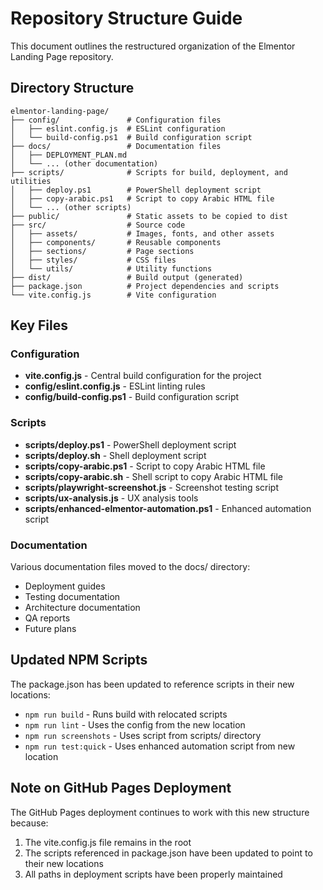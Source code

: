 # Repository Structure Guide

This document outlines the restructured organization of the Elmentor Landing Page repository.

## Directory Structure

```
elmentor-landing-page/
├── config/               # Configuration files
│   ├── eslint.config.js  # ESLint configuration
│   └── build-config.ps1  # Build configuration script
├── docs/                 # Documentation files
│   ├── DEPLOYMENT_PLAN.md
│   └── ... (other documentation)
├── scripts/              # Scripts for build, deployment, and utilities
│   ├── deploy.ps1        # PowerShell deployment script
│   ├── copy-arabic.ps1   # Script to copy Arabic HTML file
│   └── ... (other scripts)
├── public/               # Static assets to be copied to dist
├── src/                  # Source code
│   ├── assets/           # Images, fonts, and other assets
│   ├── components/       # Reusable components
│   ├── sections/         # Page sections
│   ├── styles/           # CSS files
│   └── utils/            # Utility functions
├── dist/                 # Build output (generated)
├── package.json          # Project dependencies and scripts
└── vite.config.js        # Vite configuration
```

## Key Files

### Configuration

- **vite.config.js** - Central build configuration for the project
- **config/eslint.config.js** - ESLint linting rules
- **config/build-config.ps1** - Build configuration script

### Scripts

- **scripts/deploy.ps1** - PowerShell deployment script
- **scripts/deploy.sh** - Shell deployment script
- **scripts/copy-arabic.ps1** - Script to copy Arabic HTML file
- **scripts/copy-arabic.sh** - Shell script to copy Arabic HTML file
- **scripts/playwright-screenshot.js** - Screenshot testing script
- **scripts/ux-analysis.js** - UX analysis tools
- **scripts/enhanced-elmentor-automation.ps1** - Enhanced automation script

### Documentation

Various documentation files moved to the docs/ directory:
- Deployment guides
- Testing documentation
- Architecture documentation
- QA reports
- Future plans

## Updated NPM Scripts

The package.json has been updated to reference scripts in their new locations:
- `npm run build` - Runs build with relocated scripts
- `npm run lint` - Uses the config from the new location
- `npm run screenshots` - Uses script from scripts/ directory
- `npm run test:quick` - Uses enhanced automation script from new location

## Note on GitHub Pages Deployment

The GitHub Pages deployment continues to work with this new structure because:
1. The vite.config.js file remains in the root
2. The scripts referenced in package.json have been updated to point to their new locations
3. All paths in deployment scripts have been properly maintained
